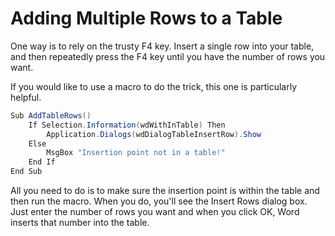 # Adding Multiple Rows to a Table

One way is to rely on the trusty F4 key. Insert a single row into your table, and then repeatedly press the F4 key until you have the number of rows you want.

If you would like to use a macro to do the trick, this one is particularly helpful.

```csharp
Sub AddTableRows()
    If Selection.Information(wdWithInTable) Then
        Application.Dialogs(wdDialogTableInsertRow).Show
    Else
        MsgBox "Insertion point not in a table!"
    End If
End Sub
```

All you need to do is to make sure the insertion point is within the table and then run the macro. When you do, you'll see the Insert Rows dialog box. Just enter the number of rows you want and when you click OK, Word inserts that number into the table.